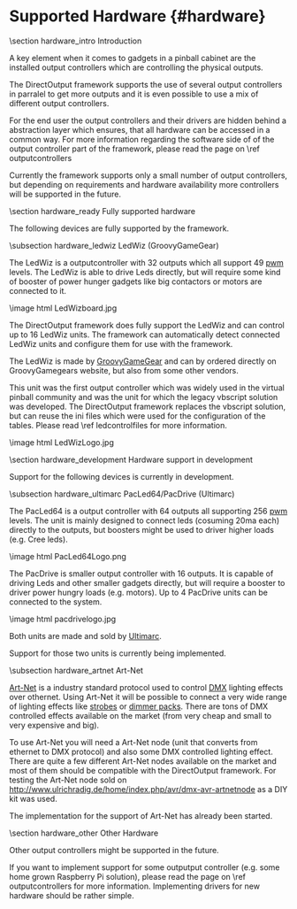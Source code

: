 ﻿Supported Hardware {#hardware}
===================

\section hardware_intro Introduction

A key element when it comes to gadgets in a pinball cabinet are the installed output controllers which are controlling the physical outputs. 

The DirectOutput framework supports the use of several output controllers in parralel to get more outputs and it is even possible to use a mix of different output controllers. 

For the end user the output controllers and their drivers are hidden behind a abstraction layer which ensures, that all hardware can be accessed in a common way. For more information regarding the software side of of the output controller part of the framework, please read the page on \ref outputcontrollers

Currently the framework supports only a small number of output controllers, but depending on requirements and hardware availability more controllers will be supported in the future.

\section hardware_ready Fully supported hardware

The following devices are fully supported by the framework.  

\subsection hardware_ledwiz LedWiz (GroovyGameGear)

The LedWiz is a outputcontroller with 32 outputs which all support 49 <a target="_blank" href="https://en.wikipedia.org/wiki/Pulse-width_modulation">pwm</a> levels. The LedWiz is able to drive Leds directly, but will require some kind of booster of power hunger gadgets like big contactors or motors are connected to it.

\image html LedWizboard.jpg

The DirectOutput framework does fully support the LedWiz and can control up to 16 LedWiz units. The framework can automatically detect connected LedWiz units and configure them for use with the framework.

The LedWiz is made by <a href="http://groovygamegear.com/">GroovyGameGear</a> and can by ordered directly on GroovyGamegears website, but also from some other vendors.

This unit was the first output controller which was widely used in the virtual pinball community and was the unit for which the legacy vbscript solution was developed. The DirectOutput framework replaces the vbscript solution, but can reuse the ini files which were used for the configuration of the tables. Please read \ref ledcontrolfiles for more information.

\image html LedWizLogo.jpg


\section hardware_development Hardware support in development

Support for the following devices is currently in development.

\subsection hardware_ultimarc PacLed64/PacDrive (Ultimarc)

The PacLed64 is a output controller with 64 outputs all supporting 256 <a target="_blank" href="https://en.wikipedia.org/wiki/Pulse-width_modulation">pwm</a> levels. The unit is mainly designed to connect leds (cosuming 20ma each) directly to the outputs, but boosters might be used to driver higher loads (e.g. Cree leds).

\image html PacLed64Logo.png

The PacDrive is smaller output controller with 16 outputs. It is capable of driving Leds and other smaller gadgets directly, but will require a booster to driver power hungry loads (e.g. motors). Up to 4 PacDrive units can be connected to the system.

\image html pacdrivelogo.jpg

Both units are made and sold by <a target="_blank" href="http://www.ultimarc.com">Ultimarc</a>.

Support for those two units is currently being implemented.
 

\subsection hardware_artnet Art-Net

<a target="_blank" href="https://en.wikipedia.org/wiki/Art-Net">Art-Net</a> is a industry standard protocol used to control <a target="_blank" href="https://en.wikipedia.org/wiki/DMX512">DMX</a> lighting effects over othernet. Using Art-Net it will be possible to connect a very wide range of lighting effects like <a target="_blank" href="https://www.google.ch/search?q=dmx+strobe">strobes</a> or <a target="_blank" href="dmx dimmerpack">dimmer packs</a>. There are tons of DMX controlled effects available on the market (from very cheap and small to very expensive and big).

To use Art-Net you will need a Art-Net node (unit that converts from ethernet to DMX protocol) and also some DMX controlled lighting effect. There are quite a few different Art-Net nodes available on the market and most of them should be compatible with the DirectOutput framework. For testing the Art-Net node sold on http://www.ulrichradig.de/home/index.php/avr/dmx-avr-artnetnode as a DIY kit was used. 

The implementation for the support of Art-Net has already been started.


\section hardware_other Other Hardware

Other output controllers might be supported in the future.

If you want to implement support for some outputput controller (e.g. some home grown Raspberry Pi solution), please read the page on \ref outputcontrollers for more information. Implementing drivers for new hardware should be rather simple.

